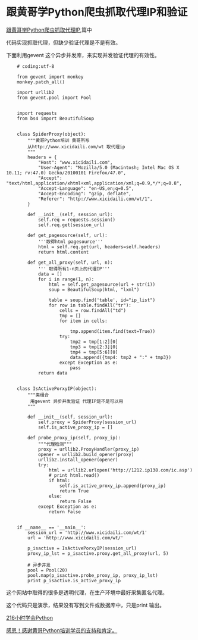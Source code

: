 # 跟黄哥学Python爬虫抓取代理IP和验证

[跟黄哥学Python爬虫抓取代理IP](spider_proxy.md),篇中

代码实现抓取代理，但缺少验证代理是不是有效。

下面利用gevent 这个异步并发库，来实现并发验证代理的有效性。



		# coding:utf-8

		from gevent import monkey
		monkey.patch_all()

		import urllib2
		from gevent.pool import Pool


		import requests
		from bs4 import BeautifulSoup


		class SpiderProxy(object):
		    """黄哥Python培训 黄哥所写
		    从http://www.xicidaili.com/wt 取代理ip
		    """
		    headers = {
		        "Host": "www.xicidaili.com",
		        "User-Agent": "Mozilla/5.0 (Macintosh; Intel Mac OS X 10.11; rv:47.0) Gecko/20100101 Firefox/47.0",
		        "Accept": "text/html,application/xhtml+xml,application/xml;q=0.9,*/*;q=0.8",
		        "Accept-Language": "en-US,en;q=0.5",
		        "Accept-Encoding": "gzip, deflate",
		        "Referer": "http://www.xicidaili.com/wt/1",
		    }

		    def __init__(self, session_url):
		        self.req = requests.session()
		        self.req.get(session_url)

		    def get_pagesource(self, url):
		        '''取得html pagesource'''
		        html = self.req.get(url, headers=self.headers)
		        return html.content

		    def get_all_proxy(self, url, n):
		        ''' 取得所有1-n页上的代理IP'''
		        data = []
		        for i in range(1, n):
		            html = self.get_pagesource(url + str(i))
		            soup = BeautifulSoup(html, "lxml")

		            table = soup.find('table', id="ip_list")
		            for row in table.findAll("tr"):
		                cells = row.findAll("td")
		                tmp = []
		                for item in cells:

		                    tmp.append(item.find(text=True))
		                try:
		                    tmp2 = tmp[1:2][0]
		                    tmp3 = tmp[2:3][0]
		                    tmp4 = tmp[5:6][0]
		                    data.append({tmp4: tmp2 + ":" + tmp3})
		                except Exception as e:
		                    pass
		        return data


		class IsActivePorxyIP(object):
		    """类组合
		     用gevent 异步并发验证 代理IP是不是可以用
		    """

		    def __init__(self, session_url):
		        self.proxy = SpiderProxy(session_url)
		        self.is_active_proxy_ip = []

		    def probe_proxy_ip(self, proxy_ip):
		        """代理检测"""
		        proxy = urllib2.ProxyHandler(proxy_ip)
		        opener = urllib2.build_opener(proxy)
		        urllib2.install_opener(opener)
		        try:
		            html = urllib2.urlopen('http://1212.ip138.com/ic.asp')
		            # print html.read()
		            if html:
		                self.is_active_proxy_ip.append(proxy_ip)
		                return True
		            else:
		                return False
		        except Exception as e:
		            return False


		if __name__ == '__main__':
		    session_url = 'http://www.xicidaili.com/wt/1'
		    url = 'http://www.xicidaili.com/wt/'

		    p_isactive = IsActivePorxyIP(session_url)
		    proxy_ip_lst = p_isactive.proxy.get_all_proxy(url, 5)

		    # 异步并发
		    pool = Pool(20)
		    pool.map(p_isactive.probe_proxy_ip, proxy_ip_lst)
		    print p_isactive.is_active_proxy_ip


这个网站中取得的很多是透明代理，在生产环境中最好采集匿名代理。

这个代码只是演示，结果没有写到文件或数据库中，只是print 输出。


[216小时学会Python](https://github.com/pythonpeixun/article/blob/master/python/hours_216.md)

[感恩！感谢黄哥Python培训学员的支持和肯定。](https://github.com/pythonpeixun/article/blob/master/python/thanks.md)
